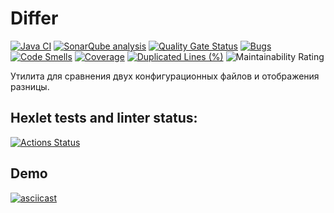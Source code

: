 # Differ

[![Java CI](https://github.com/Dron92-dev/java-project-71/actions/workflows/Java%20CI.yml/badge.svg)](https://github.com/Dron92-dev/java-project-71/actions/workflows/Java%20CI.yml)
[![SonarQube analysis](https://github.com/Dron92-dev/java-project-71/actions/workflows/sonarqube.yml/badge.svg)](https://github.com/Dron92-dev/java-project-71/actions/workflows/sonarqube.yml)
[![Quality Gate Status](https://sonarcloud.io/api/project_badges/measure?project=Dron92-dev_java-project-71&metric=alert_status)](https://sonarcloud.io/summary/new_code?id=Dron92-dev_java-project-71)
[![Bugs](https://sonarcloud.io/api/project_badges/measure?project=Dron92-dev_java-project-71&metric=bugs)](https://sonarcloud.io/summary/new_code?id=Dron92-dev_java-project-71)
[![Code Smells](https://sonarcloud.io/api/project_badges/measure?project=Dron92-dev_java-project-71&metric=code_smells)](https://sonarcloud.io/summary/new_code?id=Dron92-dev_java-project-71)
[![Coverage](https://sonarcloud.io/api/project_badges/measure?project=Dron92-dev_java-project-71&metric=coverage)](https://sonarcloud.io/summary/new_code?id=Dron92-dev_java-project-71)
[![Duplicated Lines (%)](https://sonarcloud.io/api/project_badges/measure?project=Dron92-dev_java-project-71&metric=duplicated_lines_density)](https://sonarcloud.io/summary/new_code?id=Dron92-dev_java-project-71)
![Maintainability Rating](https://sonarcloud.io/api/project_badges/measure?project=Dron92-dev_java-project-71&metric=sqale_rating)

Утилита для сравнения двух конфигурационных файлов и отображения разницы.

## Hexlet tests and linter status:
[![Actions Status](https://github.com/Dron92-dev/java-project-71/actions/workflows/hexlet-check.yml/badge.svg)](https://github.com/Dron92-dev/java-project-71/actions)

## Demo

[![asciicast](https://asciinema.org/a/mi0SJzPpUBZuYW2Yu1uFSUYIL.svg)](https://asciinema.org/a/mi0SJzPpUBZuYW2Yu1uFSUYIL)
